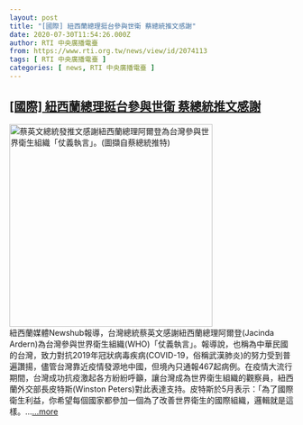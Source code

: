 ```yaml
---
layout: post
title: "[國際] 紐西蘭總理挺台參與世衛 蔡總統推文感謝"
date: 2020-07-30T11:54:26.000Z
author: RTI 中央廣播電臺
from: https://www.rti.org.tw/news/view/id/2074113
tags: [ RTI 中央廣播電臺 ]
categories: [ news, RTI 中央廣播電臺 ]
---
```

<!--1596110066000-->
[[國際] 紐西蘭總理挺台參與世衛 蔡總統推文感謝](https://www.rti.org.tw/news/view/id/2074113)
------

<div>
<img src="https://static.rti.org.tw/assets/thumbnails/2020/07/30/4b0a35b287fb864cbf534adcfa3f961c.png" width="360" alt="蔡英文總統發推文感謝紐西蘭總理阿爾登為台灣參與世界衛生組織「仗義執言」。(圖擷自蔡總統推特)" title="蔡英文總統發推文感謝紐西蘭總理阿爾登為台灣參與世界衛生組織「仗義執言」。(圖擷自蔡總統推特)"><br>紐西蘭媒體Newshub報導，台灣總統蔡英文感謝紐西蘭總理阿爾登(Jacinda Ardern)為台灣參與世界衛生組織(WHO)「仗義執言」。報導說，也稱為中華民國的台灣，致力對抗2019年冠狀病毒疾病(COVID-19，俗稱武漢肺炎)的努力受到普遍讚揚，儘管台灣靠近疫情發源地中國，但境內只通報467起病例。在疫情大流行期間，台灣成功抗疫激起各方紛紛呼籲，讓台灣成為世界衛生組織的觀察員，紐西蘭外交部長皮特斯(Winston Peters)對此表達支持。皮特斯於5月表示：「為了國際衛生利益，你希望每個國家都參加一個為了改善世界衛生的國際組織，邏輯就是這樣。...<a target="_blank" href="https://www.rti.org.tw/news/view/id/2074113">...more</a>
</div>
